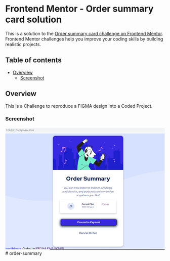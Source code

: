 # Frontend Mentor - Order summary card solution

This is a solution to the [Order summary card challenge on Frontend Mentor](https://www.frontendmentor.io/challenges/order-summary-component-QlPmajDUj). Frontend Mentor challenges help you improve your coding skills by building realistic projects. 

## Table of contents

- [Overview](#overview)
  - [Screenshot](#screenshot)

## Overview
This is a Challenge to reproduce a FIGMA design into a Coded Project.

### Screenshot

![](./images/ORDER%20SUMMARY.PNG)
#   o r d e r - s u m m a r y 
 
 